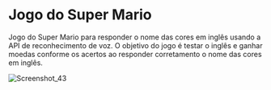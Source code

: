 # Jogo do Super Mario
Jogo do Super Mario para responder o nome das cores em inglês usando a API de reconhecimento de voz. O objetivo do jogo é testar o inglês e ganhar moedas conforme os acertos ao responder corretamento o nome das cores em inglês. <br>

![Screenshot_43](https://user-images.githubusercontent.com/72028645/216702161-36bca451-c3c2-4123-99ad-20d7e71f0dbc.png)

